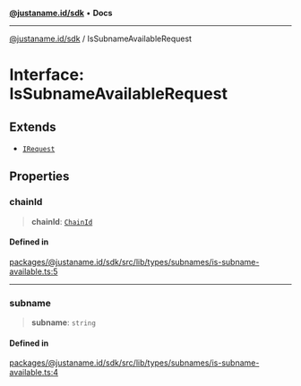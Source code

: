 [**@justaname.id/sdk**](../README.md) • **Docs**

***

[@justaname.id/sdk](../globals.md) / IsSubnameAvailableRequest

# Interface: IsSubnameAvailableRequest

## Extends

- [`IRequest`](IRequest.md)

## Properties

### chainId

> **chainId**: [`ChainId`](../type-aliases/ChainId.md)

#### Defined in

[packages/@justaname.id/sdk/src/lib/types/subnames/is-subname-available.ts:5](https://github.com/JustaName-id/JustaName-sdk/blob/dc845c10af242e3ca87d95ef392516ac0bfa8b95/packages/@justaname.id/sdk/src/lib/types/subnames/is-subname-available.ts#L5)

***

### subname

> **subname**: `string`

#### Defined in

[packages/@justaname.id/sdk/src/lib/types/subnames/is-subname-available.ts:4](https://github.com/JustaName-id/JustaName-sdk/blob/dc845c10af242e3ca87d95ef392516ac0bfa8b95/packages/@justaname.id/sdk/src/lib/types/subnames/is-subname-available.ts#L4)
